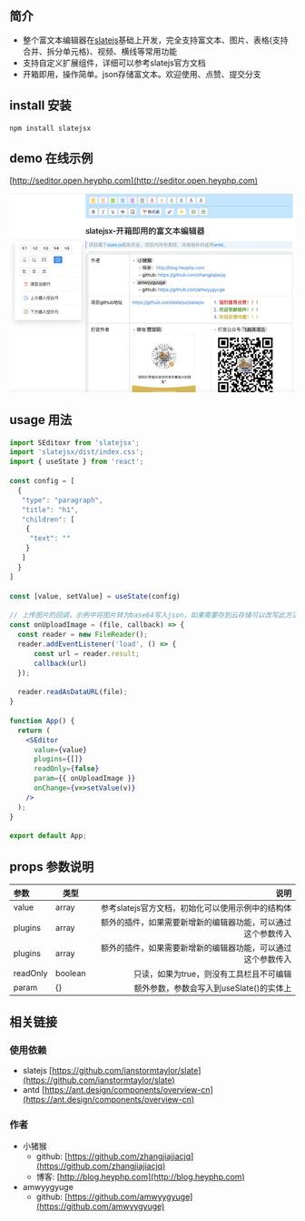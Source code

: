 ## 简介
* 整个富文本编辑器在[slatejs](https://github.com/ianstormtaylor/slate)基础上开发，完全支持富文本、图片、表格(支持合并、拆分单元格)、视频、横线等常用功能
* 支持自定义扩展组件，详细可以参考slatejs官方文档
* 开箱即用，操作简单。json存储富文本。欢迎使用、点赞、提交分支

## install 安装

```shell
npm install slatejsx
```

## demo 在线示例

[http://seditor.open.heyphp.com](http://seditor.open.heyphp.com)

![ ](https://raw.githubusercontent.com/slatejsx/slatejsx/main/1645111861967.jpg)

## usage 用法

``` jsx
import SEditoxr from 'slatejsx';
import 'slatejsx/dist/index.css';
import { useState } from 'react';

const config = [
  {
   "type": "paragraph",
   "title": "h1",
   "children": [
    {
     "text": ""
    }
   ]
  }
]

const [value, setValue] = useState(config)

// 上传图片的回调，示例中将图片转为base64写入json，如果需要存到云存储可以改写此方法
const onUploadImage = (file, callback) => {
  const reader = new FileReader();
  reader.addEventListener('load', () => {
      const url = reader.result;
      callback(url)
  });

  reader.readAsDataURL(file);
}

function App() {
  return (
    <SEditor
      value={value}
      plugins={[]}
      readOnly={false}
      param={{ onUploadImage }}
      onChange={v=>setValue(v)}
    />
  );
}

export default App; 
```

## props 参数说明
|参数|类型|说明|
|:--|--|--:|
|value|array|参考slatejs官方文档，初始化可以使用示例中的结构体|
|plugins|array|额外的插件，如果需要新增新的编辑器功能，可以通过这个参数传入|
|plugins|array|额外的插件，如果需要新增新的编辑器功能，可以通过这个参数传入|
|readOnly|boolean|只读，如果为true，则没有工具栏且不可编辑|
|param|{}|额外参数，参数会写入到useSlate()的实体上|

## 相关链接

### 使用依赖

* slatejs [https://github.com/ianstormtaylor/slate](https://github.com/ianstormtaylor/slate)
* antd [https://ant.design/components/overview-cn](https://ant.design/components/overview-cn)

### 作者

* 小猪猴
  * github: [https://github.com/zhangjiajiacjq](https://github.com/zhangjiajiacjq)
  * 博客: [http://blog.heyphp.com](http://blog.heyphp.com)
* amwyygyuge
  * github: [https://github.com/amwyygyuge](https://github.com/amwyygyuge)
  